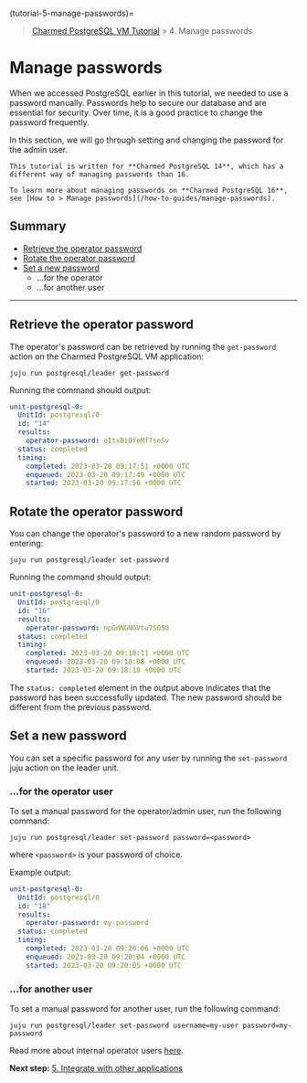 (tutorial-5-manage-passwords)=


> [Charmed PostgreSQL VM Tutorial](/tutorial/index) > 4. Manage passwords

# Manage passwords

When we accessed PostgreSQL earlier in this tutorial, we needed to use a password manually. Passwords help to secure our database and are essential for security. Over time, it is a good practice to change the password frequently. 

In this section, we will go through setting and changing the password for the admin user.

```{caution}
This tutorial is written for **Charmed PostgreSQL 14**, which has a different way of managing passwords than 16.

To learn more about managing passwords on **Charmed PostgreSQL 16**, see [How to > Manage passwords](/how-to-guides/manage-passwords).
```

## Summary
- [Retrieve the operator password](#retrieve-password)
- [Rotate the operator password](#rotate-password)
- [Set a new password](#set-new-password)
  - ...for the operator
  - ...for another user

---

## Retrieve the operator password

The operator's password can be retrieved by running the `get-password` action on the Charmed PostgreSQL VM application:
```shell
juju run postgresql/leader get-password
```
Running the command should output:
```yaml
unit-postgresql-0:
  UnitId: postgresql/0
  id: "14"
  results:
    operator-password: eItxBiOYeMf7seSv
  status: completed
  timing:
    completed: 2023-03-20 09:17:51 +0000 UTC
    enqueued: 2023-03-20 09:17:49 +0000 UTC
    started: 2023-03-20 09:17:50 +0000 UTC
```

## Rotate the operator password

You can change the operator's password to a new random password by entering:
```shell
juju run postgresql/leader set-password
```
Running the command should output:
```yaml
unit-postgresql-0:
  UnitId: postgresql/0
  id: "16"
  results:
    operator-password: npGdNGNGVtu7SO50
  status: completed
  timing:
    completed: 2023-03-20 09:18:11 +0000 UTC
    enqueued: 2023-03-20 09:18:08 +0000 UTC
    started: 2023-03-20 09:18:10 +0000 UTC
```
The `status: completed` element in the output above indicates that the password has been successfully updated. The new password should be different from the previous password.

## Set a new password

You can set a specific password for any user by running the `set-password` juju action on the leader unit.   

### ...for the operator user
To set a manual password for the operator/admin user, run the following command:
```shell
juju run postgresql/leader set-password password=<password>
```
where `<password>` is your password of choice.

Example output:
```yaml
unit-postgresql-0:
  UnitId: postgresql/0
  id: "18"
  results:
    operator-password: my-password
  status: completed
  timing:
    completed: 2023-03-20 09:20:06 +0000 UTC
    enqueued: 2023-03-20 09:20:04 +0000 UTC
    started: 2023-03-20 09:20:05 +0000 UTC
```

### ...for another user
To set a manual password for another user, run the following command:
```shell
juju run postgresql/leader set-password username=my-user password=my-password
```
Read more about internal operator users [here](/explanation/users).

**Next step:** [5. Integrate with other applications](/tutorial/6-integrate-with-other-applications)

